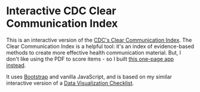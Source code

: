 # Interactive CDC Clear Communication Index
This is an interactive version of the [CDC's Clear Communication Index](https://www.cdc.gov/ccindex/index.html). The Clear Communication Index is a helpful tool: it's an index of evidence-based methods to create more effective health communication material. But, I don't like using the PDF to score items - so I built [this one-page app instead](https://mmontesanonyc.github.io/interactive-CDC-CCI/). 

It uses [Bootstrap](https://getbootstrap.com/) and vanilla JavaScript, and is based on my similar interactive version of a [Data Visualization Checklist](https://github.com/mmontesanonyc/interactive-evergreen-checklist).
